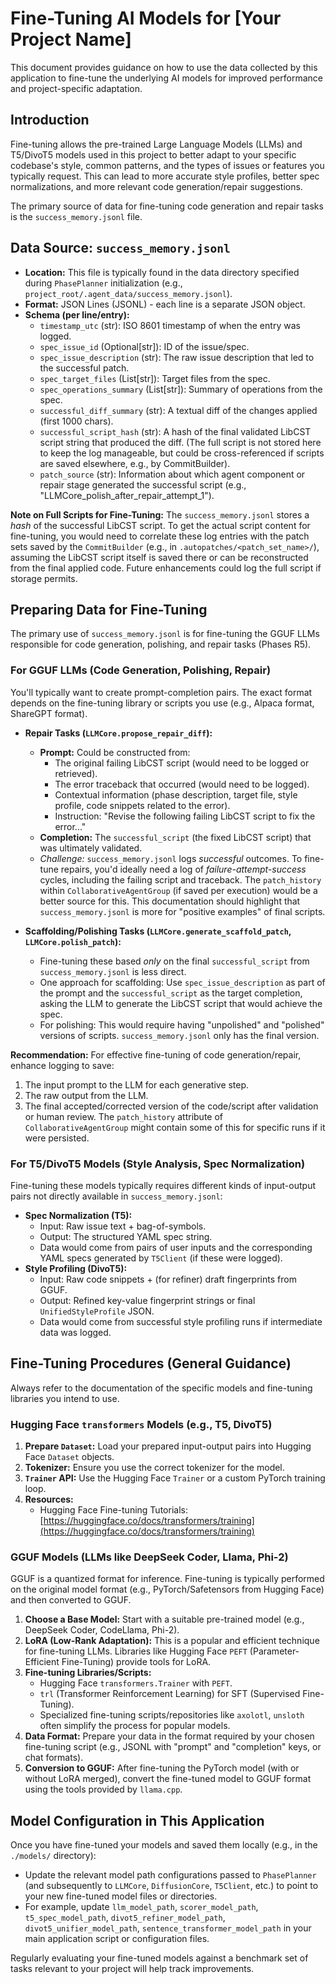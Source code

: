# Fine-Tuning AI Models for [Your Project Name]

This document provides guidance on how to use the data collected by this application to fine-tune the underlying AI models for improved performance and project-specific adaptation.

## Introduction

Fine-tuning allows the pre-trained Large Language Models (LLMs) and T5/DivoT5 models used in this project to better adapt to your specific codebase's style, common patterns, and the types of issues or features you typically request. This can lead to more accurate style profiles, better spec normalizations, and more relevant code generation/repair suggestions.

The primary source of data for fine-tuning code generation and repair tasks is the `success_memory.jsonl` file.

## Data Source: `success_memory.jsonl`

*   **Location:** This file is typically found in the data directory specified during `PhasePlanner` initialization (e.g., `project_root/.agent_data/success_memory.jsonl`).
*   **Format:** JSON Lines (JSONL) - each line is a separate JSON object.
*   **Schema (per line/entry):**
    *   `timestamp_utc` (str): ISO 8601 timestamp of when the entry was logged.
    *   `spec_issue_id` (Optional[str]): ID of the issue/spec.
    *   `spec_issue_description` (str): The raw issue description that led to the successful patch.
    *   `spec_target_files` (List[str]): Target files from the spec.
    *   `spec_operations_summary` (List[str]): Summary of operations from the spec.
    *   `successful_diff_summary` (str): A textual diff of the changes applied (first 1000 chars).
    *   `successful_script_hash` (str): A hash of the final validated LibCST script string that produced the diff. (The full script is not stored here to keep the log manageable, but could be cross-referenced if scripts are saved elsewhere, e.g., by CommitBuilder).
    *   `patch_source` (str): Information about which agent component or repair stage generated the successful script (e.g., "LLMCore_polish_after_repair_attempt_1").

**Note on Full Scripts for Fine-Tuning:** The `success_memory.jsonl` stores a *hash* of the successful LibCST script. To get the actual script content for fine-tuning, you would need to correlate these log entries with the patch sets saved by the `CommitBuilder` (e.g., in `.autopatches/<patch_set_name>/`), assuming the LibCST script itself is saved there or can be reconstructed from the final applied code. Future enhancements could log the full script if storage permits.

## Preparing Data for Fine-Tuning

The primary use of `success_memory.jsonl` is for fine-tuning the GGUF LLMs responsible for code generation, polishing, and repair tasks (Phases R5).

### For GGUF LLMs (Code Generation, Polishing, Repair)

You'll typically want to create prompt-completion pairs. The exact format depends on the fine-tuning library or scripts you use (e.g., Alpaca format, ShareGPT format).

*   **Repair Tasks (`LLMCore.propose_repair_diff`):**
    *   **Prompt:** Could be constructed from:
        *   The original failing LibCST script (would need to be logged or retrieved).
        *   The error traceback that occurred (would need to be logged).
        *   Contextual information (phase description, target file, style profile, code snippets related to the error).
        *   Instruction: "Revise the following failing LibCST script to fix the error..."
    *   **Completion:** The `successful_script` (the fixed LibCST script) that was ultimately validated.
    *   *Challenge:* `success_memory.jsonl` logs *successful* outcomes. To fine-tune repairs, you'd ideally need a log of *failure-attempt-success* cycles, including the failing script and traceback. The `patch_history` within `CollaborativeAgentGroup` (if saved per execution) would be a better source for this. This documentation should highlight that `success_memory.jsonl` is more for "positive examples" of final scripts.

*   **Scaffolding/Polishing Tasks (`LLMCore.generate_scaffold_patch`, `LLMCore.polish_patch`):**
    *   Fine-tuning these based *only* on the final `successful_script` from `success_memory.jsonl` is less direct.
    *   One approach for scaffolding: Use `spec_issue_description` as part of the prompt and the `successful_script` as the target completion, asking the LLM to generate the LibCST script that would achieve the spec.
    *   For polishing: This would require having "unpolished" and "polished" versions of scripts. `success_memory.jsonl` only has the final version.

**Recommendation:** For effective fine-tuning of code generation/repair, enhance logging to save:
1.  The input prompt to the LLM for each generative step.
2.  The raw output from the LLM.
3.  The final accepted/corrected version of the code/script after validation or human review.
The `patch_history` attribute of `CollaborativeAgentGroup` might contain some of this for specific runs if it were persisted.

### For T5/DivoT5 Models (Style Analysis, Spec Normalization)

Fine-tuning these models typically requires different kinds of input-output pairs not directly available in `success_memory.jsonl`:

*   **Spec Normalization (T5):**
    *   Input: Raw issue text + bag-of-symbols.
    *   Output: The structured YAML spec string.
    *   Data would come from pairs of user inputs and the corresponding YAML specs generated by `T5Client` (if these were logged).
*   **Style Profiling (DivoT5):**
    *   Input: Raw code snippets + (for refiner) draft fingerprints from GGUF.
    *   Output: Refined key-value fingerprint strings or final `UnifiedStyleProfile` JSON.
    *   Data would come from successful style profiling runs if intermediate data was logged.

## Fine-Tuning Procedures (General Guidance)

Always refer to the documentation of the specific models and fine-tuning libraries you intend to use.

### Hugging Face `transformers` Models (e.g., T5, DivoT5)

1.  **Prepare `Dataset`:** Load your prepared input-output pairs into Hugging Face `Dataset` objects.
2.  **Tokenizer:** Ensure you use the correct tokenizer for the model.
3.  **`Trainer` API:** Use the Hugging Face `Trainer` or a custom PyTorch training loop.
4.  **Resources:**
    *   Hugging Face Fine-tuning Tutorials: [https://huggingface.co/docs/transformers/training](https://huggingface.co/docs/transformers/training)

### GGUF Models (LLMs like DeepSeek Coder, Llama, Phi-2)

GGUF is a quantized format for inference. Fine-tuning is typically performed on the original model format (e.g., PyTorch/Safetensors from Hugging Face) and then converted to GGUF.

1.  **Choose a Base Model:** Start with a suitable pre-trained model (e.g., DeepSeek Coder, CodeLlama, Phi-2).
2.  **LoRA (Low-Rank Adaptation):** This is a popular and efficient technique for fine-tuning LLMs. Libraries like Hugging Face `PEFT` (Parameter-Efficient Fine-Tuning) provide tools for LoRA.
3.  **Fine-tuning Libraries/Scripts:**
    *   Hugging Face `transformers.Trainer` with `PEFT`.
    *   `trl` (Transformer Reinforcement Learning) for SFT (Supervised Fine-Tuning).
    *   Specialized fine-tuning scripts/repositories like `axolotl`, `unsloth` often simplify the process for popular models.
4.  **Data Format:** Prepare your data in the format required by your chosen fine-tuning script (e.g., JSONL with "prompt" and "completion" keys, or chat formats).
5.  **Conversion to GGUF:** After fine-tuning the PyTorch model (with or without LoRA merged), convert the fine-tuned model to GGUF format using the tools provided by `llama.cpp`.

## Model Configuration in This Application

Once you have fine-tuned your models and saved them locally (e.g., in the `./models/` directory):

*   Update the relevant model path configurations passed to `PhasePlanner` (and subsequently to `LLMCore`, `DiffusionCore`, `T5Client`, etc.) to point to your new fine-tuned model files or directories.
*   For example, update `llm_model_path`, `scorer_model_path`, `t5_spec_model_path`, `divot5_refiner_model_path`, `divot5_unifier_model_path`, `sentence_transformer_model_path` in your main application script or configuration files.

Regularly evaluating your fine-tuned models against a benchmark set of tasks relevant to your project will help track improvements.
